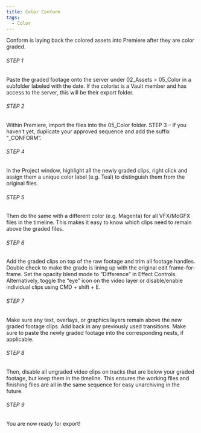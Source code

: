 ```yaml
---
title: Color Conform
tags:
  - Color
---
```

Conform is laying back the colored assets into Premiere after they are color graded.

###### STEP 1
Paste the graded footage onto the server under 02_Assets > 05_Color in a subfolder labeled with the date. If the colorist is a Vault member and has access to the server, this will be their export folder.
###### STEP 2
Within Premiere, import the files into the 05_Color folder. STEP 3 – If you haven’t yet, duplicate your approved sequence and add the suffix "\_CONFORM”.
###### STEP 4
In the Project window, highlight all the newly graded clips, right click and assign them a unique color label (e.g. Teal) to distinguish them from the original files.
###### STEP 5
Then do the same with a different color (e.g. Magenta) for all VFX/MoGFX files in the timeline. This makes it easy to know which clips need to remain above the graded files.
###### STEP 6
Add the graded clips on top of the raw footage and trim all footage handles. Double check to make the grade is lining up with the original edit frame-for-frame. Set the opacity blend mode to “Difference” in Effect Controls. Alternatively, toggle the “eye” icon on the video layer or disable/enable individual clips using CMD + shift + E.
###### STEP 7
Make sure any text, overlays, or graphics layers remain above the new graded footage clips. Add back in any previously used transitions. Make sure to paste the newly graded footage into the corresponding nests, if applicable.
###### STEP 8
Then, disable all ungraded video clips on tracks that are below your graded footage, but keep them in the timeline. This ensures the working files and finishing files are all in the same sequence for easy unarchiving in the future.
###### STEP 9
You are now ready for export!
